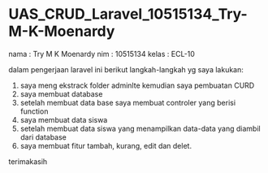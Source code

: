 # UAS_CRUD_Laravel_10515134_Try-M-K-Moenardy

nama : Try M K Moenardy
nim  : 10515134
kelas : ECL-10

dalam pengerjaan laravel ini berikut langkah-langkah yg saya lakukan:

1. saya meng ekstrack folder adminlte kemudian saya pembuatan CURD
2. saya membuat database
3. setelah membuat data base saya membuat controler yang berisi function
4. saya membuat data siswa
5. setelah membuat data siswa yang menampilkan data-data yang diambil dari database
5. saya membuat fitur tambah, kurang, edit dan delet.

terimakasih

